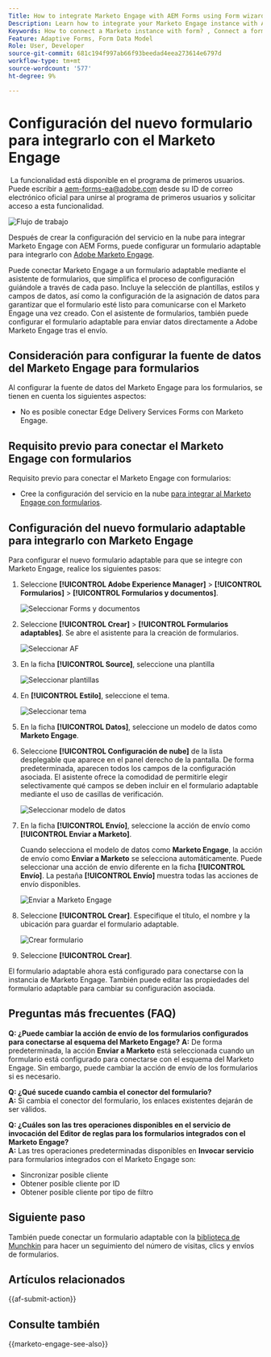 ```yaml
---
Title: How to integrate Marketo Engage with AEM Forms using Form wizard?
Description: Learn how to integrate your Marketo Engage instance with AEM Forms using form wizard.
Keywords: How to connect a Marketo instance with form? , Connect a form to Marketo, Integrate a form with Marketo Engage, Integrate an Adaptive Form with a Marketo instance.
Feature: Adaptive Forms, Form Data Model
Role: User, Developer
source-git-commit: 681c194f997ab66f93beedad4eea273614e6797d
workflow-type: tm+mt
source-wordcount: '577'
ht-degree: 9%

---
```



# Configuración del nuevo formulario para integrarlo con el Marketo Engage

<span class="preview"> La funcionalidad está disponible en el programa de primeros usuarios. Puede escribir a aem-forms-ea@adobe.com desde su ID de correo electrónico oficial para unirse al programa de primeros usuarios y solicitar acceso a esta funcionalidad. </span>

![Flujo de trabajo](/help/forms/assets/workflow-marketo-4.png)

Después de crear la configuración del servicio en la nube para integrar Marketo Engage con AEM Forms, puede configurar un formulario adaptable para integrarlo con [Adobe Marketo Engage](https://experienceleague.adobe.com/en/docs/marketo/using/home).

Puede conectar Marketo Engage a un formulario adaptable mediante el asistente de formularios, que simplifica el proceso de configuración guiándole a través de cada paso. Incluye la selección de plantillas, estilos y campos de datos, así como la configuración de la asignación de datos para garantizar que el formulario esté listo para comunicarse con el Marketo Engage una vez creado. Con el asistente de formularios, también puede configurar el formulario adaptable para enviar datos directamente a Adobe Marketo Engage tras el envío.

## Consideración para configurar la fuente de datos del Marketo Engage para formularios

Al configurar la fuente de datos del Marketo Engage para los formularios, se tienen en cuenta los siguientes aspectos:

* No es posible conectar Edge Delivery Services Forms con Marketo Engage.

## Requisito previo para conectar el Marketo Engage con formularios

Requisito previo para conectar el Marketo Engage con formularios:

* Cree la configuración del servicio en la nube [para integrar al Marketo Engage con formularios](/help/forms/integrate-form-to-marketo-engage.md).

## Configuración del nuevo formulario adaptable para integrarlo con Marketo Engage

Para configurar el nuevo formulario adaptable para que se integre con Marketo Engage, realice los siguientes pasos:

1. Seleccione **[!UICONTROL Adobe Experience Manager]** > **[!UICONTROL Formularios]** > **[!UICONTROL Formularios y documentos]**.

   ![Seleccionar Forms y documentos](/help/forms/assets/select-forms.png)

1. Seleccione **[!UICONTROL Crear]** > **[!UICONTROL Formularios adaptables]**. Se abre el asistente para la creación de formularios.

   ![Seleccionar AF](/help/forms/assets/select-create-forms.png)

1. En la ficha **[!UICONTROL Source]**, seleccione una plantilla

   ![Seleccionar plantillas](/help/forms/assets/select-template.png)

1. En **[!UICONTROL Estilo]**, seleccione el tema.

   ![Seleccionar tema](/help/forms/assets/select-form-theme.png)


1. En la ficha **[!UICONTROL Datos]**, seleccione un modelo de datos como **Marketo Engage**.

1. Seleccione **[!UICONTROL Configuración de nube]** de la lista desplegable que aparece en el panel derecho de la pantalla.
De forma predeterminada, aparecen todos los campos de la configuración asociada. El asistente ofrece la comodidad de permitirle elegir selectivamente qué campos se deben incluir en el formulario adaptable mediante el uso de casillas de verificación.

   ![Seleccionar modelo de datos](/help/forms/assets/select-marketo-data.png)

1. En la ficha **[!UICONTROL Envío]**, seleccione la acción de envío como **[!UICONTROL Enviar a Marketo]**.

   Cuando selecciona el modelo de datos como **Marketo Engage**, la acción de envío como **Enviar a Marketo** se selecciona automáticamente. Puede seleccionar una acción de envío diferente en la ficha **[!UICONTROL Envío]**. La pestaña **[!UICONTROL Envío]** muestra todas las acciones de envío disponibles.

   ![Enviar a Marketo Engage](/help/forms/assets/select-marketo-engage.png)

1. Seleccione **[!UICONTROL Crear]**. Especifique el título, el nombre y la ubicación para guardar el formulario adaptable.

   ![Crear formulario](/help/forms/assets/create-marketo-form.png)

1. Seleccione **[!UICONTROL Crear]**.

El formulario adaptable ahora está configurado para conectarse con la instancia de Marketo Engage. También puede editar las propiedades del formulario adaptable para cambiar su configuración asociada.

## Preguntas más frecuentes (FAQ)

**Q: ¿Puede cambiar la acción de envío de los formularios configurados para conectarse al esquema del Marketo Engage?**
**A:** De forma predeterminada, la acción **Enviar a Marketo** está seleccionada cuando un formulario está configurado para conectarse con el esquema del Marketo Engage. Sin embargo, puede cambiar la acción de envío de los formularios si es necesario.


**Q: ¿Qué sucede cuando cambia el conector del formulario?**\
**A:** Si cambia el conector del formulario, los enlaces existentes dejarán de ser válidos.

**Q: ¿Cuáles son las tres operaciones disponibles en el servicio de invocación del Editor de reglas para los formularios integrados con el Marketo Engage?**\
**A:** Las tres operaciones predeterminadas disponibles en **Invocar servicio** para formularios integrados con el Marketo Engage son:
* Sincronizar posible cliente
* Obtener posible cliente por ID
* Obtener posible cliente por tipo de filtro

## Siguiente paso

También puede conectar un formulario adaptable con la [biblioteca de Munchkin](https://experienceleague.adobe.com/en/docs/marketo/using/product-docs/administration/setup/munchkin) para hacer un seguimiento del número de visitas, clics y envíos de formularios.

## Artículos relacionados

{{af-submit-action}}

## Consulte también

{{marketo-engage-see-also}}
